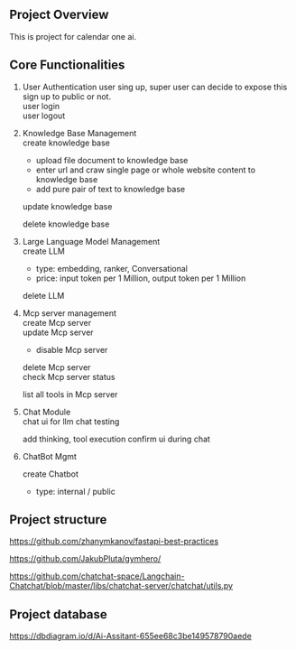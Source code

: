 ## Project Overview
This is project for calendar one ai. 

## Core Functionalities

1. User Authentication
    user sing up, super user can decide to expose this sign up to public or not.  
    user login   
    user logout  

2. Knowledge Base Management  
    create knowledge base  
    - upload file document to knowledge base  
    - enter url and craw single page or whole website content to knowledge base  
    - add pure pair of text to knowledge base  

    update knowledge base

    delete knowledge base


3. Large Language Model Management  
    create LLM 
     - type: embedding, ranker, Conversational
     - price: input token per 1 Million, output token per 1 Million

    delete LLM


4. Mcp server management  
    create Mcp server  
    update Mcp server
    - disable Mcp server   
    
    delete Mcp server  
    check Mcp server status

    list all tools in Mcp server


5. Chat Module  
    chat ui for llm chat testing

    add thinking, tool execution confirm ui during chat

6. ChatBot Mgmt

    create Chatbot  
    - type: internal / public

## Project structure

https://github.com/zhanymkanov/fastapi-best-practices

https://github.com/JakubPluta/gymhero/

https://github.com/chatchat-space/Langchain-Chatchat/blob/master/libs/chatchat-server/chatchat/utils.py


## Project database

https://dbdiagram.io/d/Ai-Assitant-655ee68c3be149578790aede